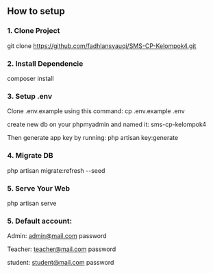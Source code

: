 ## How to setup

### 1. Clone Project
git clone https://github.com/fadhlansyauqi/SMS-CP-Kelompok4.git

### 2. Install Dependencie
composer install

### 3. Setup .env

Clone .env.example using this command:
cp .env.example .env

create new db on your phpmyadmin and named it:
sms-cp-kelompok4

Then generate app key by running:
php artisan key:generate

### 4. Migrate DB

php artisan migrate:refresh --seed

### 5. Serve Your Web

php artisan serve

### 5. Default account:
Admin:
admin@mail.com
password

Teacher:
teacher@mail.com
password

student:
student@mail.com
password

